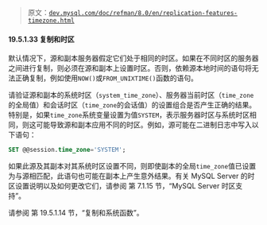 > 原文：[`dev.mysql.com/doc/refman/8.0/en/replication-features-timezone.html`](https://dev.mysql.com/doc/refman/8.0/en/replication-features-timezone.html)

#### 19.5.1.33 复制和时区

默认情况下，源和副本服务器假定它们处于相同的时区。如果在不同时区的服务器之间进行复制，则必须在源和副本上设置时区。否则，依赖源本地时间的语句将无法正确复制，例如使用`NOW()`或`FROM_UNIXTIME()`函数的语句。

请验证源和副本的系统时区（`system_time_zone`）、服务器当前时区（`time_zone`的全局值）和会话时区（`time_zone`的会话值）的设置组合是否产生正确的结果。特别是，如果`time_zone`系统变量设置为值`SYSTEM`，表示服务器时区与系统时区相同，则这可能导致源和副本应用不同的时区。例如，源可能在二进制日志中写入以下语句：

```sql
SET @@session.time_zone='SYSTEM';
```

如果此源及其副本对其系统时区设置不同，则即使副本的全局`time_zone`值已设置为与源相匹配，此语句也可能在副本上产生意外结果。有关 MySQL Server 的时区设置说明以及如何更改它们，请参阅 第 7.1.15 节，“MySQL Server 时区支持”。

请参阅 第 19.5.1.14 节，“复制和系统函数”。
